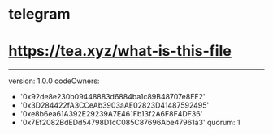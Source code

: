 # telegram
# https://tea.xyz/what-is-this-file
---
version: 1.0.0
codeOwners:
  - '0x92de8e230b09448883d6884ba1c89B48707e8EF2'
  - '0x3D284422fA3CCeAb3903aAE02823D41487592495'
  - '0xe8b6ea61A392E29239A7E461Fb13f2A6F8F4DF36'
  - '0x7Ef2082BdEDd54798D1cC085C87696Abe47961a3'
quorum: 1
